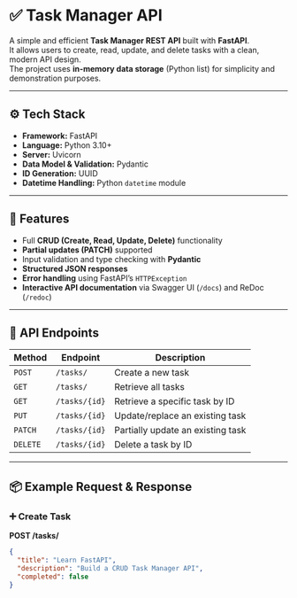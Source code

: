 # ✅ Task Manager API

A simple and efficient **Task Manager REST API** built with **FastAPI**.  
It allows users to create, read, update, and delete tasks with a clean, modern API design.  
The project uses **in-memory data storage** (Python list) for simplicity and demonstration purposes.

---

## ⚙️ Tech Stack

- **Framework:** FastAPI  
- **Language:** Python 3.10+  
- **Server:** Uvicorn  
- **Data Model & Validation:** Pydantic  
- **ID Generation:** UUID  
- **Datetime Handling:** Python `datetime` module  

---

## 🧱 Features

- Full **CRUD (Create, Read, Update, Delete)** functionality  
- **Partial updates (PATCH)** supported  
- Input validation and type checking with **Pydantic**  
- **Structured JSON responses**  
- **Error handling** using FastAPI’s `HTTPException`  
- **Interactive API documentation** via Swagger UI (`/docs`) and ReDoc (`/redoc`)  

---

## 🚀 API Endpoints

| Method | Endpoint | Description |
|--------|-----------|-------------|
| `POST` | `/tasks/` | Create a new task |
| `GET` | `/tasks/` | Retrieve all tasks |
| `GET` | `/tasks/{id}` | Retrieve a specific task by ID |
| `PUT` | `/tasks/{id}` | Update/replace an existing task |
| `PATCH` | `/tasks/{id}` | Partially update an existing task |
| `DELETE` | `/tasks/{id}` | Delete a task by ID |

---

## 📦 Example Request & Response

### ➕ **Create Task**
**POST /tasks/**
```json
{
  "title": "Learn FastAPI",
  "description": "Build a CRUD Task Manager API",
  "completed": false
}
